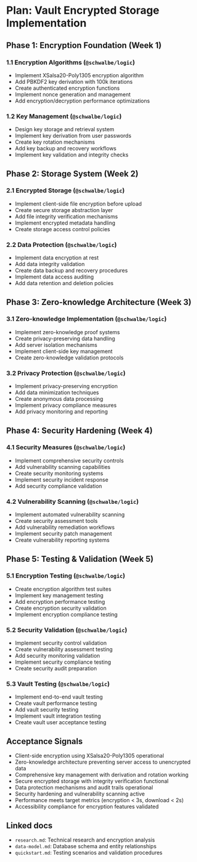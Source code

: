 # Plan: Vault Encrypted Storage Implementation

## Phase 1: Encryption Foundation (Week 1)

### **1.1 Encryption Algorithms (`@schwalbe/logic`)**

- Implement XSalsa20-Poly1305 encryption algorithm
- Add PBKDF2 key derivation with 100k iterations
- Create authenticated encryption functions
- Implement nonce generation and management
- Add encryption/decryption performance optimizations

### **1.2 Key Management (`@schwalbe/logic`)**

- Design key storage and retrieval system
- Implement key derivation from user passwords
- Create key rotation mechanisms
- Add key backup and recovery workflows
- Implement key validation and integrity checks

## Phase 2: Storage System (Week 2)

### **2.1 Encrypted Storage (`@schwalbe/logic`)**

- Implement client-side file encryption before upload
- Create secure storage abstraction layer
- Add file integrity verification mechanisms
- Implement encrypted metadata handling
- Create storage access control policies

### **2.2 Data Protection (`@schwalbe/logic`)**

- Implement data encryption at rest
- Add data integrity validation
- Create data backup and recovery procedures
- Implement data access auditing
- Add data retention and deletion policies

## Phase 3: Zero-knowledge Architecture (Week 3)

### **3.1 Zero-knowledge Implementation (`@schwalbe/logic`)**

- Implement zero-knowledge proof systems
- Create privacy-preserving data handling
- Add server isolation mechanisms
- Implement client-side key management
- Create zero-knowledge validation protocols

### **3.2 Privacy Protection (`@schwalbe/logic`)**

- Implement privacy-preserving encryption
- Add data minimization techniques
- Create anonymous data processing
- Implement privacy compliance measures
- Add privacy monitoring and reporting

## Phase 4: Security Hardening (Week 4)

### **4.1 Security Measures (`@schwalbe/logic`)**

- Implement comprehensive security controls
- Add vulnerability scanning capabilities
- Create security monitoring systems
- Implement security incident response
- Add security compliance validation

### **4.2 Vulnerability Scanning (`@schwalbe/logic`)**

- Implement automated vulnerability scanning
- Create security assessment tools
- Add vulnerability remediation workflows
- Implement security patch management
- Create vulnerability reporting systems

## Phase 5: Testing & Validation (Week 5)

### **5.1 Encryption Testing (`@schwalbe/logic`)**

- Create encryption algorithm test suites
- Implement key management testing
- Add encryption performance testing
- Create encryption security validation
- Implement encryption compliance testing

### **5.2 Security Validation (`@schwalbe/logic`)**

- Implement security control validation
- Create vulnerability assessment testing
- Add security monitoring validation
- Implement security compliance testing
- Create security audit preparation

### **5.3 Vault Testing (`@schwalbe/logic`)**

- Implement end-to-end vault testing
- Create vault performance testing
- Add vault security testing
- Implement vault integration testing
- Create vault user acceptance testing

## Acceptance Signals

- Client-side encryption using XSalsa20-Poly1305 operational
- Zero-knowledge architecture preventing server access to unencrypted data
- Comprehensive key management with derivation and rotation working
- Secure encrypted storage with integrity verification functional
- Data protection mechanisms and audit trails operational
- Security hardening and vulnerability scanning active
- Performance meets target metrics (encryption < 3s, download < 2s)
- Accessibility compliance for encryption features validated

## Linked docs

- `research.md`: Technical research and encryption analysis
- `data-model.md`: Database schema and entity relationships
- `quickstart.md`: Testing scenarios and validation procedures
